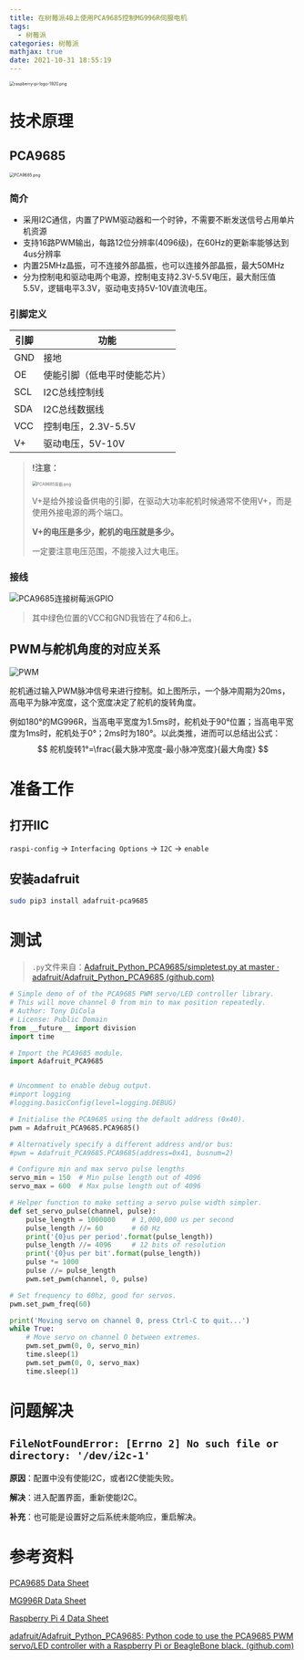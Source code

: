 ```yaml
---
title: 在树莓派4B上使用PCA9685控制MG996R伺服电机
tags:
  - 树莓派
categories: 树莓派
mathjax: true
date: 2021-10-31 18:55:19
---
```


<img src="https://github.com/Direct5dom/imageDB/blob/main/DB/raspberry-pi-logo-480.png?raw=true" alt="raspberry-pi-logo-1920.png" style="zoom: 50%;" />

<!--more-->

# 技术原理

## PCA9685

<img src="https://github.com/Direct5dom/imageDB/blob/main/DB/PCA9685.png?raw=true" alt="PCA9685.png" style="zoom: 50%;" />

### 简介

- 采用I2C通信，内置了PWM驱动器和一个时钟，不需要不断发送信号占用单片机资源
- 支持16路PWM输出，每路12位分辨率(4096级)，在60Hz的更新率能够达到4us分辨率
- 内置25MHz晶振，可不连接外部晶振，也可以连接外部晶振，最大50MHz
- 分为控制电和驱动电两个电源，控制电支持2.3V-5.5V电压，最大耐压值5.5V，逻辑电平3.3V，驱动电支持5V-10V直流电压。

### 引脚定义

| 引脚 | 功能                         |
| ---- | ---------------------------- |
| GND  | 接地                         |
| OE   | 使能引脚（低电平时使能芯片） |
| SCL  | I2C总线控制线                |
| SDA  | I2C总线数据线                |
| VCC  | 控制电压，2.3V-5.5V          |
| V+   | 驱动电压，5V-10V             |

> **!注意：**
>
> <img src="https://github.com/Direct5dom/imageDB/blob/main/DB/PCA9685%E8%83%8C%E9%9D%A2.png?raw=true" alt="PCA9685背面.png" style="zoom:50%;" />
>
> V+是给外接设备供电的引脚，在驱动大功率舵机时候通常不使用V+，而是使用外接电源的两个端口。
>
> **V+的电压是多少，舵机的电压就是多少。**
>
> 一定要注意电压范围，不能接入过大电压。

### 接线

![PCA9685连接树莓派GPIO](https://github.com/Direct5dom/imageDB/blob/main/DB/PCA9685%E8%BF%9E%E6%8E%A5%E6%A0%91%E8%8E%93%E6%B4%BEGPIO-2.png?raw=true)

> 其中绿色位置的VCC和GND我皆在了4和6上。

## PWM与舵机角度的对应关系

![PWM](https://github.com/Direct5dom/imageDB/blob/main/DB/PWM.png?raw=true)

舵机通过输入PWM脉冲信号来进行控制。如上图所示，一个脉冲周期为20ms，高电平为脉冲宽度，这个宽度决定了舵机的旋转角度。

例如180°的MG996R，当高电平宽度为1.5ms时，舵机处于90°位置；当高电平宽度为1ms时，舵机处于0°；2ms时为180°。以此类推，进而可以总结出公式：
$$
舵机旋转1°=\frac{最大脉冲宽度-最小脉冲宽度}{最大角度}
$$

# 准备工作

## 打开IIC

`raspi-config` -> `Interfacing Options` -> `I2C` -> `enable`

## 安装adafruit

```zsh
sudo pip3 install adafruit-pca9685
```

# 测试

> `.py`文件来自：[Adafruit_Python_PCA9685/simpletest.py at master · adafruit/Adafruit_Python_PCA9685 (github.com)](https://github.com/adafruit/Adafruit_Python_PCA9685/blob/master/examples/simpletest.py)

```python
# Simple demo of of the PCA9685 PWM servo/LED controller library.
# This will move channel 0 from min to max position repeatedly.
# Author: Tony DiCola
# License: Public Domain
from __future__ import division
import time

# Import the PCA9685 module.
import Adafruit_PCA9685


# Uncomment to enable debug output.
#import logging
#logging.basicConfig(level=logging.DEBUG)

# Initialise the PCA9685 using the default address (0x40).
pwm = Adafruit_PCA9685.PCA9685()

# Alternatively specify a different address and/or bus:
#pwm = Adafruit_PCA9685.PCA9685(address=0x41, busnum=2)

# Configure min and max servo pulse lengths
servo_min = 150  # Min pulse length out of 4096
servo_max = 600  # Max pulse length out of 4096

# Helper function to make setting a servo pulse width simpler.
def set_servo_pulse(channel, pulse):
    pulse_length = 1000000    # 1,000,000 us per second
    pulse_length //= 60       # 60 Hz
    print('{0}us per period'.format(pulse_length))
    pulse_length //= 4096     # 12 bits of resolution
    print('{0}us per bit'.format(pulse_length))
    pulse *= 1000
    pulse //= pulse_length
    pwm.set_pwm(channel, 0, pulse)

# Set frequency to 60hz, good for servos.
pwm.set_pwm_freq(60)

print('Moving servo on channel 0, press Ctrl-C to quit...')
while True:
    # Move servo on channel O between extremes.
    pwm.set_pwm(0, 0, servo_min)
    time.sleep(1)
    pwm.set_pwm(0, 0, servo_max)
    time.sleep(1)
```

# 问题解决

## `FileNotFoundError: [Errno 2] No such file or directory: '/dev/i2c-1'`

**原因**：配置中没有使能I2C，或者I2C使能失败。

**解决**：进入配置界面，重新使能I2C。

**补充**：也可能是设置好之后系统未能响应，重启解决。

# 参考资料

[PCA9685 Data Sheet](https://cdn-shop.adafruit.com/datasheets/PCA9685.pdf)

[MG996R Data Sheet](https://www.electronicoscaldas.com/datasheet/MG996R_Tower-Pro.pdf)

[Raspberry Pi 4 Data Sheet](https://datasheets.raspberrypi.com/rpi4/raspberry-pi-4-datasheet.pdf)

[adafruit/Adafruit_Python_PCA9685: Python code to use the PCA9685 PWM servo/LED controller with a Raspberry Pi or BeagleBone black. (github.com)](https://github.com/adafruit/Adafruit_Python_PCA9685)

